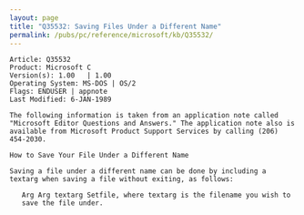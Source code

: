 ```yaml
---
layout: page
title: "Q35532: Saving Files Under a Different Name"
permalink: /pubs/pc/reference/microsoft/kb/Q35532/
---
```


	Article: Q35532
	Product: Microsoft C
	Version(s): 1.00   | 1.00
	Operating System: MS-DOS | OS/2
	Flags: ENDUSER | appnote
	Last Modified: 6-JAN-1989
	
	The following information is taken from an application note called
	"Microsoft Editor Questions and Answers." The application note also is
	available from Microsoft Product Support Services by calling (206)
	454-2030.
	
	How to Save Your File Under a Different Name
	
	Saving a file under a different name can be done by including a
	textarg when saving a file without exiting, as follows:
	
	   Arg Arg textarg Setfile, where textarg is the filename you wish to
	   save the file under.
